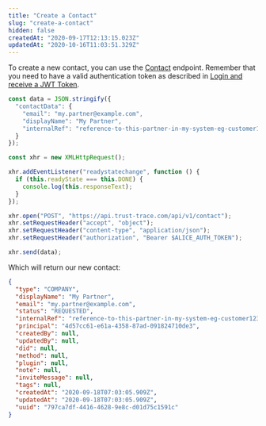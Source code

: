 ```yaml
---
title: "Create a Contact"
slug: "create-a-contact"
hidden: false
createdAt: "2020-09-17T12:13:15.023Z"
updatedAt: "2020-10-16T11:03:51.329Z"
---
```

To create a new contact, you can use the [Contact] endpoint. Remember that you need to have a valid authentication token as described in [Login and receive a JWT Token].

```js
const data = JSON.stringify({
  "contactData": {
    "email": "my.partner@example.com",
    "displayName": "My Partner",
    "internalRef": "reference-to-this-partner-in-my-system-eg-customer123"
  }
});

const xhr = new XMLHttpRequest();

xhr.addEventListener("readystatechange", function () {
  if (this.readyState === this.DONE) {
    console.log(this.responseText);
  }
});

xhr.open("POST", "https://api.trust-trace.com/api/v1/contact");
xhr.setRequestHeader("accept", "object");
xhr.setRequestHeader("content-type", "application/json");
xhr.setRequestHeader("authorization", "Bearer $ALICE_AUTH_TOKEN");

xhr.send(data);
```

Which will return our new contact:

```json
{
  "type": "COMPANY",
  "displayName": "My Partner",
  "email": "my.partner@example.com",
  "status": "REQUESTED",
  "internalRef": "reference-to-this-partner-in-my-system-eg-customer123",
  "principal": "4d57cc61-e61a-4358-87ad-091824710de3",
  "createdBy": null,
  "updatedBy": null,
  "did": null,
  "method": null,
  "plugin": null,
  "note": null,
  "inviteMessage": null,
  "tags": null,
  "createdAt": "2020-09-18T07:03:05.909Z",
  "updatedAt": "2020-09-18T07:03:05.909Z",
  "uuid": "797ca7df-4416-4628-9e8c-d01d75c1591c"
}
```

[Contact]: ref:contact
[Login and receive a JWT Token]: ref:login-and-receive-a-jwt-token